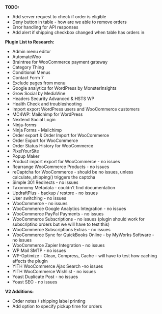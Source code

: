 **TODO:**

- Add server request to check if order is eligible
- Deny button in table - how are we able to remove orders
- Error handling for API responses
- Add alert if shipping checkbox changed when table has orders in

**Plugin List to Research:**

- Admin menu editor
- AutomateWoo
- Braintree for WooCommerce payment gateway
- Category Thing
- Conditional Menus
- Contact Form 7
- Exclude pages from menu
- Google analytics for WordPress by MonsterInsights
- Grow Social by MediaVine
- Headers Security Advanced & HSTS WP
- Health Check and troubleshooting
- Import export WordPress users and WooCommerce customers
- MC4WP: Mailchimp for WordPress
- Nextend Social Login
- Ninja-forms
- Ninja Forms - Mailchimp
- Order export & Order Import for WooCommerce
- Order Export for WooCommerce
- Order Status History for WooCommerce
- PixelYourSite
- Popup Maker
- Product import export for WooCommerce - no issues
- Rearrange WooCommerce Products - no issues
- reCaptcha for WooCommerce - should be no issues, unless calculate_shipping() triggers the captcha
- Simple 301 Redirects - no issues
- Taxonomy Metadata - couldn't find documentation
- UpdraftPlus - backup / restore - no issues
- User switching - no issues
- WooCommerce - no issues
- WooCommerce Google Analytics Integration - no issues
- WooCommerce PayPal Payments - no issues
- WooCommerce Subscriptions - no issues (plugin should work for subscriptino orders but we will have to test this)
- WooCommerce Subscriptions Extras - no issues
- WooCommerce Sync for QuickBooks Online - by MyWorks Software - no issues
- WooCommerce Zapier Integration - no issues
- WP Mail SMTP - no issues
- WP-Optimize - Clean, Compress, Cache - will have to test how caching affects the plugin
- YITH WooCommerce Ajax Search -no issues
- YITH WooCommerce Wishlist - no issues
- Yoast Duplicate Post - no issues
- Yoast SEO - no issues

**V2 Additions:**

- Order notes / shipping label printing
- Add option to specify pickup time for orders
